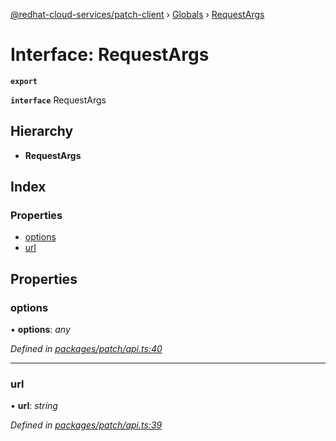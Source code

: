 [@redhat-cloud-services/patch-client](../README.md) › [Globals](../globals.md) › [RequestArgs](requestargs.md)

# Interface: RequestArgs

**`export`** 

**`interface`** RequestArgs

## Hierarchy

* **RequestArgs**

## Index

### Properties

* [options](requestargs.md#options)
* [url](requestargs.md#url)

## Properties

###  options

• **options**: *any*

*Defined in [packages/patch/api.ts:40](https://github.com/jiridostal/javascript-clients/blob/142d57b/packages/patch/api.ts#L40)*

___

###  url

• **url**: *string*

*Defined in [packages/patch/api.ts:39](https://github.com/jiridostal/javascript-clients/blob/142d57b/packages/patch/api.ts#L39)*
